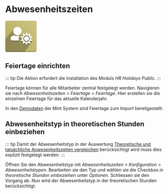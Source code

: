 # Abwesenheitszeiten
![icons_odoo_hr_holidays](assets/icons_odoo_hr_holidays.png)

## Feiertage einrichten

::: tip
Die Aktion erfordert die Installation des Moduls *HR Holidays Public*.
:::

Feiertage können für alle Mitarbeiter zentral festgelegt werden. Navigieren sie nach *Abwesenheitszeiten > Feiertage > Feiertage*. Hier erstellen sie die einzelnen Feiertage für das aktuelle Kalenderjahr.

In den [Demodaten](Datenmanagement.md#Demodaten%20anzeigen) der Mint System sind Feiertage zum Import bereitgestellt.

## Abwesenheitstyp in theoretischen Stunden einbeziehen

::: tip
Damit der Abwesenheitstyp in der Auswertung [Theoretische und tatsächliche Anwesenheitszeiten vergleichen](Anwesenheitszeiten.md#Theoretische%20und%20tats%C3%A4chliche%20Anwesenheitszeiten%20vergleichen) berücksichtigt wird muss dies explizit festgelegt werden.
:::

Öffnen Sie den Abwesenheitstyp mit *Abwesenheitszeiten > Konfiguration > Abwesenheitstypen*. Bearbeiten sie den Typ und wählen sie die Checkbox *in theoretische Stunden einbeziehen* unter *Optionen*. Schliessen sie den Vorgang ab. Nun wird der Abwesenheitstyp in der theoretischen Stunden berücksichtigt.

